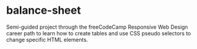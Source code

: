 # balance-sheet
Semi-guided project through the freeCodeCamp Responsive Web Design career path to learn how to create tables and use CSS pseudo selectors to change specific HTML elements.

